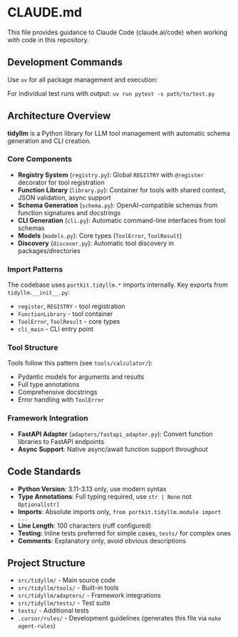 # CLAUDE.md

This file provides guidance to Claude Code (claude.ai/code) when working with code in this repository.

## Development Commands

Use `uv` for all package management and execution:

For individual test runs with output: `uv run pytest -s path/to/test.py`

## Architecture Overview

**tidyllm** is a Python library for LLM tool management with automatic schema generation and CLI creation.

### Core Components

- **Registry System** (`registry.py`): Global `REGISTRY` with `@register` decorator for tool registration
- **Function Library** (`library.py`): Container for tools with shared context, JSON validation, async support
- **Schema Generation** (`schema.py`): OpenAI-compatible schemas from function signatures and docstrings
- **CLI Generation** (`cli.py`): Automatic command-line interfaces from tool schemas
- **Models** (`models.py`): Core types (`ToolError`, `ToolResult`)
- **Discovery** (`discover.py`): Automatic tool discovery in packages/directories

### Import Patterns

The codebase uses `portkit.tidyllm.*` imports internally. Key exports from `tidyllm.__init__.py`:
- `register`, `REGISTRY` - tool registration
- `FunctionLibrary` - tool container
- `ToolError`, `ToolResult` - core types
- `cli_main` - CLI entry point

### Tool Structure

Tools follow this pattern (see `tools/calculator/`):
- Pydantic models for arguments and results
- Full type annotations
- Comprehensive docstrings
- Error handling with `ToolError`

### Framework Integration

- **FastAPI Adapter** (`adapters/fastapi_adapter.py`): Convert function libraries to FastAPI endpoints
- **Async Support**: Native async/await function support throughout

## Code Standards

- **Python Version**: 3.11-3.13 only, use modern syntax
- **Type Annotations**: Full typing required, use `str | None` not `Optional[str]`
- **Imports**: Absolute imports only, `from portkit.tidyllm.module import ...`
- **Line Length**: 100 characters (ruff configured)
- **Testing**: Inline tests preferred for simple cases, `tests/` for complex ones
- **Comments**: Explanatory only, avoid obvious descriptions

## Project Structure

- `src/tidyllm/` - Main source code
- `src/tidyllm/tools/` - Built-in tools
- `src/tidyllm/adapters/` - Framework integrations  
- `src/tidyllm/tests/` - Test suite
- `tests/` - Additional tests
- `.cursor/rules/` - Development guidelines (generates this file via `make agent-rules`)